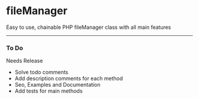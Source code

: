 # fileManager

Easy to use, chainable PHP fileManager class with all main features

---

### To Do

Needs Release

- Solve todo comments
- Add description comments for each method
- Seo, Examples and Documentation
- Add tests for main methods
